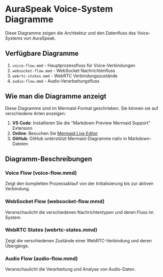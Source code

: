 # AuraSpeak Voice-System Diagramme

Diese Diagramme zeigen die Architektur und den Datenfluss des Voice-Systems von AuraSpeak.

## Verfügbare Diagramme

1. `voice-flow.mmd` - Hauptprozessfluss für Voice-Verbindungen
2. `websocket-flow.mmd` - WebSocket Nachrichtenfluss
3. `webrtc-states.mmd` - WebRTC Verbindungszustände
4. `audio-flow.mmd` - Audio-Verarbeitungsfluss

## Wie man die Diagramme anzeigt

Diese Diagramme sind im Mermaid-Format geschrieben. Sie können sie auf verschiedene Arten anzeigen:

1. **VS Code**: Installieren Sie die "Markdown Preview Mermaid Support" Extension
2. **Online**: Besuchen Sie [Mermaid Live Editor](https://mermaid.live)
3. **GitHub**: GitHub unterstützt Mermaid-Diagramme nativ in Markdown-Dateien

## Diagramm-Beschreibungen

### Voice Flow (voice-flow.mmd)
Zeigt den kompletten Prozessablauf von der Initialisierung bis zur aktiven Verbindung.

### WebSocket Flow (websocket-flow.mmd)
Veranschaulicht die verschiedenen Nachrichtentypen und deren Fluss im System.

### WebRTC States (webrtc-states.mmd)
Zeigt die verschiedenen Zustände einer WebRTC-Verbindung und deren Übergänge.

### Audio Flow (audio-flow.mmd)
Veranschaulicht die Verarbeitung und Analyse von Audio-Daten. 